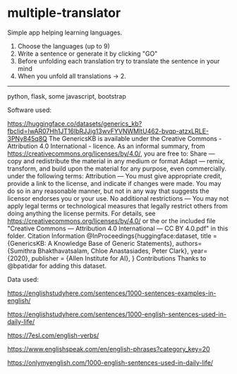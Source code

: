 # multiple-translator

Simple app helping learning languages. 

1. Choose the languages (up to 9)
2. Write a sentence or generate it by clicking "GO"
3. Before unfolding each translation try to translate the sentence in your mind
4. When you unfold all translations -> 2.

---

python, flask, some javascript, bootstrap

Software used:

https://huggingface.co/datasets/generics_kb?fbclid=IwAR07Hh1JT16IbRJJjg13wvFYVNWMltU462-bvqp-atzxLRLE-3PNy845q8Q
The GenericsKB is available under the Creative Commons - Attribution 4.0 International - licence.
As an informal summary, from https://creativecommons.org/licenses/by/4.0/, you are free to:
Share ― copy and redistribute the material in any medium or format
Adapt ― remix, transform, and build upon the material for any purpose, even commercially.
under the following terms:
Attribution ― You must give appropriate credit, provide a link to the license, and
    indicate if changes were made. You may do so in any reasonable manner,
    but not in any way that suggests the licensor endorses you or your use.
No additional restrictions ― You may not apply legal terms or technological measures
    that legally restrict others from doing anything the license permits.
For details, see https://creativecommons.org/licenses/by/4.0/ or the or the included file "Creative Commons ― Attribution 4.0 International ― CC BY 4.0.pdf" in this folder.
Citation Information
@InProceedings{huggingface:dataset,
title = {GenericsKB: A Knowledge Base of Generic Statements},
authors={Sumithra Bhakthavatsalam, Chloe Anastasiades, Peter Clark},
year={2020},
publisher = {Allen Institute for AI},
}
Contributions
Thanks to @bpatidar for adding this dataset.

Data used:

https://englishstudyhere.com/sentences/1000-sentences-examples-in-english/

https://englishstudyhere.com/sentences/1000-english-sentences-used-in-daily-life/

https://7esl.com/english-verbs/

https://www.englishspeak.com/en/english-phrases?category_key=20

https://onlymyenglish.com/1000-english-sentences-used-in-daily-life/


